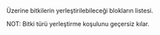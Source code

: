 Üzerine bitkilerin yerleştirilebileceği blokların listesi.

NOT: Bitki türü yerleştirme koşulunu geçersiz kılar.